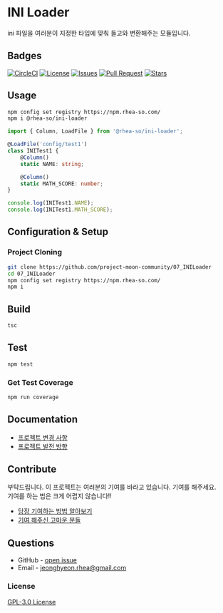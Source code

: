 # INI Loader

ini 파일을 여러분이 지정한 타입에 맞춰 들고와 변환해주는 모듈입니다.  

## Badges

<!-- Badges -->
[![CircleCI](https://circleci.com/gh/project-moon-community/07_INILoader/tree/main.svg?style=svg)](https://circleci.com/gh/project-moon-community/07_INILoader/tree/main)
[![License](https://img.shields.io/github/license/project-moon-community/07_INILoader)](https://raw.githubusercontent.com//project-moon-community/07_INILoader/main/LICENSE)
[![Issues](https://img.shields.io/github/issues/project-moon-community/07_INILoader)](https://github.com/project-moon-community/07_INILoader/issues)
[![Pull Request](https://img.shields.io/github/issues-pr/project-moon-community/07_INILoader)](https://github.com/project-moon-community/07_INILoader/pulls)
[![Stars](https://img.shields.io/github/stars/project-moon-community/07_INILoader)](https://github.com/project-moon-community/07_INILoader)

## Usage

```sh
npm config set registry https://npm.rhea-so.com/
npm i @rhea-so/ini-loader
```

```typescript
import { Column, LoadFile } from '@rhea-so/ini-loader';

@LoadFile('config/test1')
class INITest1 {
	@Column()
	static NAME: string;

	@Column()
	static MATH_SCORE: number;
}

console.log(INITest1.NAME);
console.log(INITest1.MATH_SCORE);
```

## Configuration & Setup

### Project Cloning

```sh
git clone https://github.com/project-moon-community/07_INILoader
cd 07_INILoader
npm config set registry https://npm.rhea-so.com/
npm i
```

## Build 

```sh
tsc
```

## Test

```sh
npm test
```

### Get Test Coverage

```sh
npm run coverage
```

## Documentation

* [프로젝트 변경 사항](https://github.com/project-moon-community/07_INILoader/blob/main/CHANGELOG.md)
* [프로젝트 발전 방향](https://github.com/project-moon-community/07_INILoader/blob/main/ROADMAP.md)

## Contribute

부탁드립니다. 이 프로젝트는 여러분의 기여를 바라고 있습니다. 기여를 해주세요.  
기여를 하는 법은 크게 어렵지 않습니다!!

* [당장 기여하는 방법 알아보기](https://github.com/project-moon-community/07_INILoader/blob/main/CONTRIBUTING.md)
* [기여 해주신 고마운 분들](https://github.com/project-moon-community/07_INILoader/blob/main/CONTRIBUTORS.md)

## Questions

* GitHub - [open issue](https://github.com/project-moon-community/07_INILoader/issues)
* Email - [jeonghyeon.rhea@gmail.com](mailto:jeonghyeon.rhea@gmail.com?subject=[GitHub]%20Project%20Moon%20Community-Question)

### License

[GPL-3.0 License](https://github.com/project-moon-community/07_INILoader/blob/main/LICENSE)
